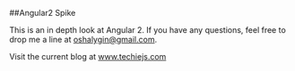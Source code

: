 
##Angular2 Spike


This is an in depth look at Angular 2.
If you have any questions, feel free to drop me a line at oshalygin@gmail.com.

Visit the current blog at www.techiejs.com
